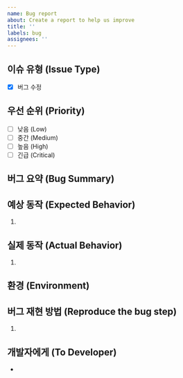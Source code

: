 ```yaml
---
name: Bug report 
about: Create a report to help us improve
title: ''
labels: bug
assignees: ''
---
```


## 이슈 유형 (Issue Type)
<!-- 이슈 유형을 선택하세요. -->
- [X] 버그 수정

## 우선 순위 (Priority)
<!-- 해당 이슈의 우선 순위를 선택하세요. -->
- [ ] 낮음 (Low)
- [ ] 중간 (Medium)
- [ ] 높음 (High)
- [ ] 긴급 (Critical)

## 버그 요약 (Bug Summary)
<!-- 버그의 주요 내용을 간단히 작성하세요. -->


## 예상 동작 (Expected Behavior)
<!-- 버그가 없을 때 기대하는 동작을 단계별로 작성하세요. -->
1. 


## 실제 동작 (Actual Behavior)
<!-- 버그가 발생했을 때의 동작을 단계별로 작성하세요. -->
1. 


## 환경 (Environment)
<!-- 이슈가 발생한 환경(예: OS, 브라우저, 디바이스 등)을 작성하세요. -->


## 버그 재현 방법 (Reproduce the bug step)
<!-- 문제를 재현하기 위한 순서를 단계별로 작성하세요. -->
1. 


## 개발자에게 (To Developer)
<!-- 개발자가 알아야 하는 정보나 요청 사항을 작성하세요. -->
- 
